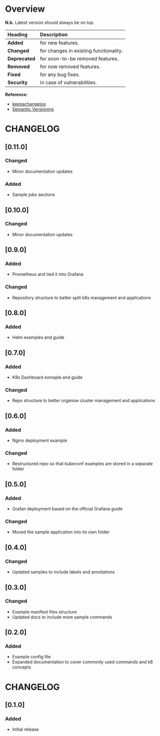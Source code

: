 # Overview

__N.b.__ Latest version should always be on top

| Heading        | Description                            |
| :------------- | :------------------------------------- |
| __Added__      | for new features.                      |
| __Changed__    | for changes in existing functionality. |
| __Deprecated__ | for soon-to-be removed features.       |
| __Removed__    | for now removed features.              |
| __Fixed__      | for any bug fixes.                     |
| __Security__   | in case of vulnerabilities.            |

__Reference__:
* [keepachangelog](https://keepachangelog.com/en/1.0.0/)
* [Semantic Versioning](https://semver.org/)

# CHANGELOG

## [0.11.0]

### Changed

* Minor documentation updates

### Added

* Sample jobs sections

## [0.10.0]

### Changed

* Minor documentation updates

## [0.9.0]

### Added

* Prometheus and tied it into Grafana

### Changed

* Repository structure to better split k8s management and applications

## [0.8.0]

### Added

* Helm examples and guide

## [0.7.0]

### Added

* K8s Dashboard exmaple and guide

### Changed

* Repo structure to better organise cluster management and applications

## [0.6.0]

### Added

* Nginx deployment example

### Changed

* Restructured repo so that kubeconf examples are stored in a separate folder

## [0.5.0]

### Added

* Grafan deployment based on the official Grafana guide

### Changed

* Moved the sample application into its own folder

## [0.4.0]

### Changed

* Updated samples to include labels and annotations

## [0.3.0]

### Changed

* Example manifest files structure
* Updated docs to include more sample commands

## [0.2.0]

### Added

* Example config file
* Expanded documentation to cover commonly used commands and k8 concepts

# CHANGELOG

## [0.1.0]

### Added

* Initial release